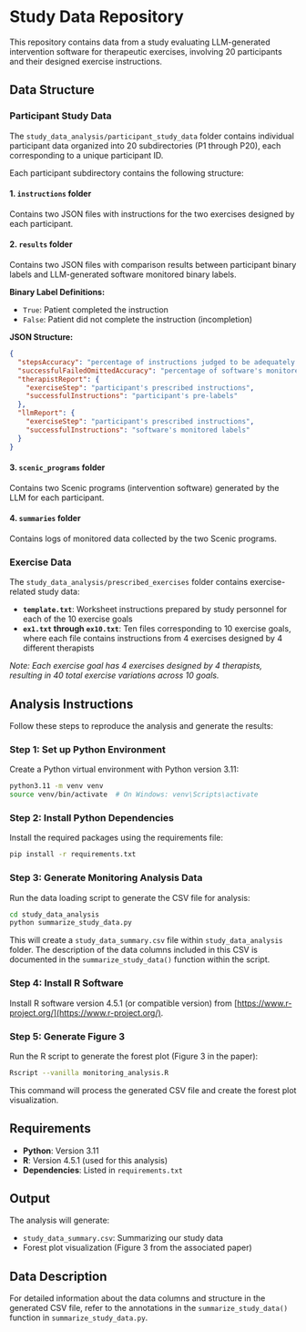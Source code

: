 # Study Data Repository

This repository contains data from a study evaluating LLM-generated intervention software for therapeutic exercises, involving 20 participants and their designed exercise instructions.

## Data Structure

### Participant Study Data

The `study_data_analysis/participant_study_data` folder contains individual participant data organized into 20 subdirectories (P1 through P20), each corresponding to a unique participant ID.

Each participant subdirectory contains the following structure:

#### 1. `instructions` folder
Contains two JSON files with instructions for the two exercises designed by each participant.

#### 2. `results` folder
Contains two JSON files with comparison results between participant binary labels and LLM-generated software monitored binary labels.

**Binary Label Definitions:**
- `True`: Patient completed the instruction
- `False`: Patient did not complete the instruction (incompletion)

**JSON Structure:**
```json
{
  "stepsAccuracy": "percentage of instructions judged to be adequately paced by the participant",
  "successfulFailedOmittedAccuracy": "percentage of software's monitored labels that match the participant's labels",
  "therapistReport": {
    "exerciseStep": "participant's prescribed instructions",
    "successfulInstructions": "participant's pre-labels"
  },
  "llmReport": {
    "exerciseStep": "participant's prescribed instructions", 
    "successfulInstructions": "software's monitored labels"
  }
}
```

#### 3. `scenic_programs` folder
Contains two Scenic programs (intervention software) generated by the LLM for each participant.

#### 4. `summaries` folder
Contains logs of monitored data collected by the two Scenic programs.

### Exercise Data

The `study_data_analysis/prescribed_exercises` folder contains exercise-related study data:

- **`template.txt`**: Worksheet instructions prepared by study personnel for each of the 10 exercise goals
- **`ex1.txt` through `ex10.txt`**: Ten files corresponding to 10 exercise goals, where each file contains instructions from 4 exercises designed by 4 different therapists

*Note: Each exercise goal has 4 exercises designed by 4 therapists, resulting in 40 total exercise variations across 10 goals.*

## Analysis Instructions

Follow these steps to reproduce the analysis and generate the results:

### Step 1: Set up Python Environment
Create a Python virtual environment with Python version 3.11:

```bash
python3.11 -m venv venv
source venv/bin/activate  # On Windows: venv\Scripts\activate
```

### Step 2: Install Python Dependencies
Install the required packages using the requirements file:

```bash
pip install -r requirements.txt
```

### Step 3: Generate Monitoring Analysis Data
Run the data loading script to generate the CSV file for analysis:

```bash
cd study_data_analysis
python summarize_study_data.py
```

This will create a `study_data_summary.csv` file within `study_data_analysis` folder. The description of the data columns included in this CSV is documented in the `summarize_study_data()` function within the script.

### Step 4: Install R Software
Install R software version 4.5.1 (or compatible version) from [https://www.r-project.org/](https://www.r-project.org/).

### Step 5: Generate Figure 3
Run the R script to generate the forest plot (Figure 3 in the paper):

```bash
Rscript --vanilla monitoring_analysis.R 
```

This command will process the generated CSV file and create the forest plot visualization.

## Requirements

- **Python**: Version 3.11
- **R**: Version 4.5.1 (used for this analysis)
- **Dependencies**: Listed in `requirements.txt`

## Output

The analysis will generate:
- `study_data_summary.csv`: Summarizing our study data
- Forest plot visualization (Figure 3 from the associated paper)

## Data Description
For detailed information about the data columns and structure in the generated CSV file, refer to the annotations in the `summarize_study_data()` function in `summarize_study_data.py`.